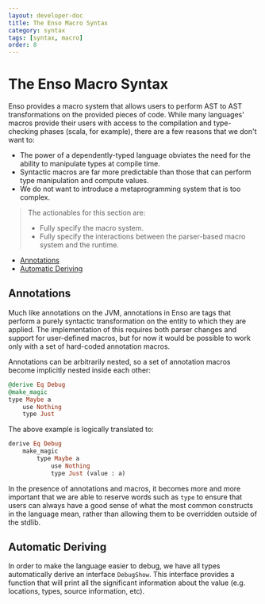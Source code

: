 ```yaml
---
layout: developer-doc
title: The Enso Macro Syntax
category: syntax
tags: [syntax, macro]
order: 8
---
```


# The Enso Macro Syntax

Enso provides a macro system that allows users to perform AST to AST
transformations on the provided pieces of code. While many languages' macros
provide their users with access to the compilation and type-checking phases
(scala, for example), there are a few reasons that we don't want to:

- The power of a dependently-typed language obviates the need for the ability to
  manipulate types at compile time.
- Syntactic macros are far more predictable than those that can perform type
  manipulation and compute values.
- We do not want to introduce a metaprogramming system that is too complex.

> The actionables for this section are:
>
> - Fully specify the macro system.
> - Fully specify the interactions between the parser-based macro system and the
>   runtime.

<!-- MarkdownTOC levels="2,3" autolink="true" -->

- [Annotations](#annotations)
- [Automatic Deriving](#automatic-deriving)

<!-- /MarkdownTOC -->

## Annotations

Much like annotations on the JVM, annotations in Enso are tags that perform a
purely syntactic transformation on the entity to which they are applied. The
implementation of this requires both parser changes and support for user-defined
macros, but for now it would be possible to work only with a set of hard-coded
annotation macros.

Annotations can be arbitrarily nested, so a set of annotation macros become
implicitly nested inside each other:

```ruby
@derive Eq Debug
@make_magic
type Maybe a
    use Nothing
    type Just
```

The above example is logically translated to:

```ruby
derive Eq Debug
    make_magic
        type Maybe a
            use Nothing
            type Just (value : a)
```

In the presence of annotations and macros, it becomes more and more important
that we are able to reserve words such as `type` to ensure that users can always
have a good sense of what the most common constructs in the language mean,
rather than allowing them to be overridden outside of the stdlib.

## Automatic Deriving

In order to make the language easier to debug, we have all types automatically
derive an interface `DebugShow`. This interface provides a function that will
print all the significant information about the value (e.g. locations, types,
source information, etc).
